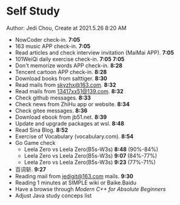 # Self Study

Author: Jedi Chou, Create at 2021.5.26 8:20 AM

* NowCoder check-in. **7:05**
* 163 music APP check-in. **7:05**
* Read articles and check interview invitation (MaiMai APP). **7:05**
* 101WeiQi daily exercise check-in. **7:05** **7:05**
* Don't memorize words APP check-in. **8:28**
* Tencent cartoon APP check-in. **8:28**
* Download books from salttiger. **8:30**
* Read mails from skyzhx@163.com. **8:32**
* Read mails from 13417xx51@139.com. **8:32**
* Check github messages. **8:33**
* Check news from ZhiHu app or website. **8:34**
* Check gitee messages. **8:36**
* Download ebook from jb51.net. **8:39**
* Update and upgrade packages at wsl. **8:48**
* Read Sina Blog. **8:52**
* Exercise of Vocabulary (vocabulary.com). **8:54**
* Go Game check
  * Leela Zero vs Leela Zero(B5s-W3s) **8:48** (90%-84%)
  * Leela Zero vs Leela Zero(B5s-W3s) **9:07** (84%-77%)
  * Leela Zero vs Leela Zero(B5s-W3s) **9:23** (77%-71%)
* 百词斩. **9:27**
* Reading mail from jedigit@163.com mails. **9:30**
* Reading 1 minutes at SIMPLE wiki or Baike.Baidu
* Have a browse through *Modern C++ for Absolute Beginners*
* Adjust Java study conceps list
